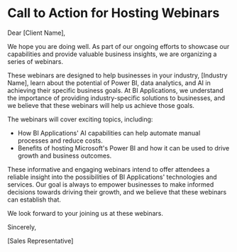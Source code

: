 # Call to Action for Hosting Webinars
Dear [Client Name],

We hope you are doing well. As part of our ongoing efforts to showcase our capabilities and provide valuable business insights, we are organizing a series of webinars.

These webinars are designed to help businesses in your industry, [Industry Name], learn about the potential of Power BI, data analytics, and AI in achieving their specific business goals. At BI Applications, we understand the importance of providing industry-specific solutions to businesses, and we believe that these webinars will help us achieve those goals.

The webinars will cover exciting topics, including:

-  How BI Applications' AI capabilities can help automate manual processes and reduce costs.
-   Benefits of hosting Microsoft's Power BI and how it can be used to drive growth and business outcomes.

These informative and engaging webinars intend to offer attendees a reliable insight into the possibilities of BI Applications' technologies and services. Our goal is always to empower businesses to make informed decisions towards driving their growth, and we believe that these webinars can establish that. 

We look forward to your joining us at these webinars.

Sincerely,

[Sales Representative]